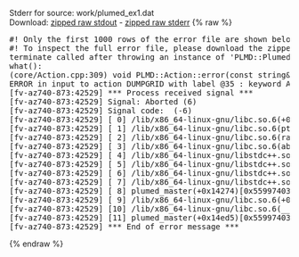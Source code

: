 Stderr for source:  work/plumed_ex1.dat   
Download: [zipped raw stdout](plumed_ex1.dat.plumed_master.stdout.txt.zip) - [zipped raw stderr](plumed_ex1.dat.plumed_master.stderr.txt.zip) 
{% raw %}
<pre>
#! Only the first 1000 rows of the error file are shown below
#! To inspect the full error file, please download the zipped raw stderr file above
terminate called after throwing an instance of 'PLMD::Plumed::ExceptionError'
what():
(core/Action.cpp:309) void PLMD::Action::error(const string&) const
ERROR in input to action DUMPGRID with label @35 : keyword ARG is compulsory for this action
[fv-az740-873:42529] *** Process received signal ***
[fv-az740-873:42529] Signal: Aborted (6)
[fv-az740-873:42529] Signal code:  (-6)
[fv-az740-873:42529] [ 0] /lib/x86_64-linux-gnu/libc.so.6(+0x42520)[0x7fc9ca442520]
[fv-az740-873:42529] [ 1] /lib/x86_64-linux-gnu/libc.so.6(pthread_kill+0x12c)[0x7fc9ca4969fc]
[fv-az740-873:42529] [ 2] /lib/x86_64-linux-gnu/libc.so.6(raise+0x16)[0x7fc9ca442476]
[fv-az740-873:42529] [ 3] /lib/x86_64-linux-gnu/libc.so.6(abort+0xd3)[0x7fc9ca4287f3]
[fv-az740-873:42529] [ 4] /lib/x86_64-linux-gnu/libstdc++.so.6(+0xa2b9e)[0x7fc9ca8a2b9e]
[fv-az740-873:42529] [ 5] /lib/x86_64-linux-gnu/libstdc++.so.6(+0xae20c)[0x7fc9ca8ae20c]
[fv-az740-873:42529] [ 6] /lib/x86_64-linux-gnu/libstdc++.so.6(+0xae277)[0x7fc9ca8ae277]
[fv-az740-873:42529] [ 7] /lib/x86_64-linux-gnu/libstdc++.so.6(__cxa_rethrow+0x4b)[0x7fc9ca8ae52b]
[fv-az740-873:42529] [ 8] plumed_master(+0x14274)[0x55997403c274]
[fv-az740-873:42529] [ 9] /lib/x86_64-linux-gnu/libc.so.6(+0x29d90)[0x7fc9ca429d90]
[fv-az740-873:42529] [10] /lib/x86_64-linux-gnu/libc.so.6(__libc_start_main+0x80)[0x7fc9ca429e40]
[fv-az740-873:42529] [11] plumed_master(+0x14ed5)[0x55997403ced5]
[fv-az740-873:42529] *** End of error message ***
</pre>
{% endraw %}
